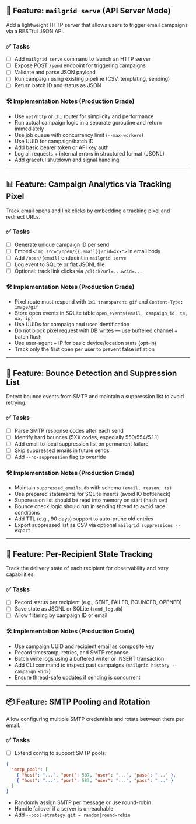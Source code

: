 ## 🚀 Feature: `mailgrid serve` (API Server Mode)

Add a lightweight HTTP server that allows users to trigger email campaigns via a RESTful JSON API.

### ✅ Tasks
- [ ] Add `mailgrid serve` command to launch an HTTP server
- [ ] Expose POST `/send` endpoint for triggering campaigns
- [ ] Validate and parse JSON payload
- [ ] Run campaign using existing pipeline (CSV, templating, sending)
- [ ] Return batch ID and status as JSON

### 🛠️ Implementation Notes (Production Grade)
- Use `net/http` or `chi` router for simplicity and performance
- Run actual campaign logic in a separate goroutine and return immediately
- Use job queue with concurrency limit (`--max-workers`)
- Use UUID for campaign/batch ID
- Add basic bearer token or API key auth
- Log all requests + internal errors in structured format (JSONL)
- Add graceful shutdown and signal handling
---

## 📊 Feature: Campaign Analytics via Tracking Pixel

Track email opens and link clicks by embedding a tracking pixel and redirect URLs.

### ✅ Tasks
- [ ] Generate unique campaign ID per send
- [ ] Embed `<img src="/open/{{.email}}?cid=xxx">` in email body
- [ ] Add `/open/{email}` endpoint in `mailgrid serve`
- [ ] Log event to SQLite or flat JSONL file
- [ ] Optional: track link clicks via `/click?url=...&cid=...`

### 🛠️ Implementation Notes (Production Grade)
- Pixel route must respond with `1x1 transparent gif` and `Content-Type: image/gif`
- Store open events in SQLite table `open_events(email, campaign_id, ts, ua, ip)`
- Use UUIDs for campaign and user identification
- Do not block pixel request with DB writes — use buffered channel + batch flush
- Use user-agent + IP for basic device/location stats (opt-in)
- Track only the first open per user to prevent false inflation

---

## 🧠 Feature: Bounce Detection and Suppression List

Detect bounce events from SMTP and maintain a suppression list to avoid retrying.

### ✅ Tasks
- [ ] Parse SMTP response codes after each send
- [ ] Identify hard bounces (5XX codes, especially 550/554/5.1.1)
- [ ] Add email to local suppression list on permanent failure
- [ ] Skip suppressed emails in future sends
- [ ] Add `--no-suppression` flag to override

### 🛠️ Implementation Notes (Production Grade)
- Maintain `suppressed_emails.db` with schema `(email, reason, ts)`
- Use prepared statements for SQLite inserts (avoid IO bottleneck)
- Suppression list should be read into memory on start (hash set)
- Bounce check logic should run in sending thread to avoid race conditions
- Add TTL (e.g., 90 days) support to auto-prune old entries
- Export suppressed list as CSV via optional `mailgrid suppressions --export`

---

## 🧵 Feature: Per-Recipient State Tracking

Track the delivery state of each recipient for observability and retry capabilities.

### ✅ Tasks
- [ ] Record status per recipient (e.g., SENT, FAILED, BOUNCED, OPENED)
- [ ] Save state as JSONL or SQLite (`send_log.db`)
- [ ] Allow filtering by campaign ID or email

### 🛠️ Implementation Notes (Production Grade)
- Use campaign UUID and recipient email as composite key
- Record timestamp, retries, and SMTP response
- Batch write logs using a buffered writer or INSERT transaction
- Add CLI command to inspect past campaigns (`mailgrid history --campaign <id>`)
- Ensure thread-safe updates if sending is concurrent

--- 

## 📦 Feature: SMTP Pooling and Rotation

Allow configuring multiple SMTP credentials and rotate between them per email.

### ✅ Tasks
- [ ] Extend config to support SMTP pools:
```json
{
  "smtp_pool": [
    { "host": "...", "port": 587, "user": "...", "pass": "..." },
    { "host": "...", "port": 587, "user": "...", "pass": "..." }
  ]
}
```
- Randomly assign SMTP per message or use round-robin
- Handle failover if a server is unreachable
- Add `--pool-strategy git = random|round-robin`